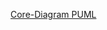 [Core-Diagram PUML](http://www.plantuml.com/plantuml/proxy?src=https://raw.githubusercontent.com/JirkaDellOro/FUDGE/master/Design/Core.puml?token=AF_TOgLyLs7vD-rdRM0kQtU3fI9DNhfUks5crf72wA%3D%3D)

